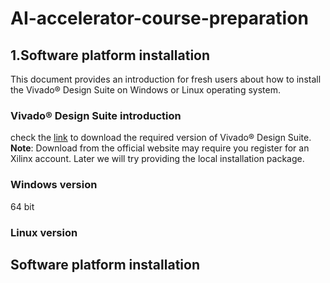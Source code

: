 # AI-accelerator-course-preparation
## 1.Software platform installation
This document provides an introduction for fresh users about how to install the Vivado® Design Suite on Windows or Linux operating system. 
### Vivado® Design Suite introduction

check the [link](https://www.badu.com) to download the required version of Vivado® Design Suite.\
**Note**:
Download from the official website may require you register for an Xilinx account.
Later we will try providing the local installation package. 
### Windows version
64 bit
### Linux version
## Software platform installation

